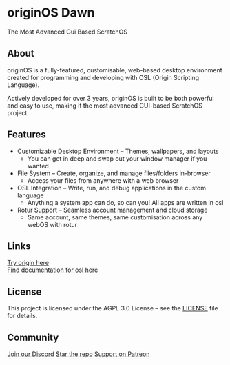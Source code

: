 # originOS Dawn

The Most Advanced Gui Based ScratchOS<br>
  
## About

originOS is a fully-featured, customisable, web-based desktop environment created for programming and developing with OSL (Origin Scripting Language).

Actively developed for over 3 years, originOS is built to be both powerful and easy to use, making it the most advanced GUI-based ScratchOS project.

## Features

- Customizable Desktop Environment – Themes, wallpapers, and layouts
  - You can get in deep and swap out your window manager if you wanted
- File System – Create, organize, and manage files/folders in-browser
  - Access your files from anywhere with a web browser
- OSL Integration – Write, run, and debug applications in the custom language
  - Anything a system app can do, so can you! All apps are written in osl
- Rotur Support – Seamless account management and cloud storage
  - Same account, same themes, same customisation across any webOS with rotur

## Links

[Try origin here](https://origin.mistium.com)<br>
[Find documentation for osl here](https://osl.mistium.com)

## License

This project is licensed under the AGPL 3.0 License – see the [LICENSE](https://github.com/Mistium/Origin-OS/blob/main/LICENSE) file for details.

## Community

[Join our Discord](https://discord.com/invite/ReyzwPx2g9)
[Star the repo](https://github.com/Mistium/Origin-OS)
[Support on Patreon](https://www.patreon.com/c/mistium)
